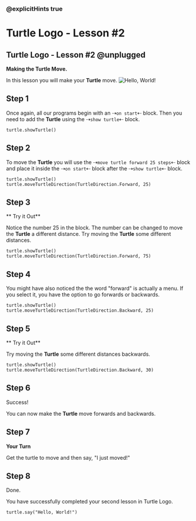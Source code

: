 ### @explicitHints true

# Turtle Logo - Lesson #2

## Turtle Logo - Lesson #2 @unplugged
**Making the Turtle Move.**

In this lesson you will make your **Turtle** move.
![Hello, World!](https://github.com/Mr-Coxall/makecode-arcade-turtle-logo-lesson2/raw/main/assets/move_screenshot.png)

## Step 1
Once again, all our programs begin with an ⇢``on start``⇠ block. Then you need to add the **Turtle** using the ⇢``show turtle``⇠ block.
```blocks
turtle.showTurtle()
```

## Step 2
To move the **Turtle** you will use the ⇢``move turtle forward 25 steps``⇠ block and place it inside the ⇢``on start``⇠ block after the ⇢``show turtle``⇠ block.
```blocks
turtle.showTurtle()
turtle.moveTurtleDirection(TurtleDirection.Forward, 25)
```

## Step 3
** Try it Out**

Notice the number 25 in the block. The number can be changed to move the **Turtle** a different distance. Try moving the **Turtle** some different distances.
```blocks
turtle.showTurtle()
turtle.moveTurtleDirection(TurtleDirection.Forward, 75)
```

## Step 4
You might have also noticed the the word "forward" is actually a menu. If you select it, you have the option to go forwards or backwards.
```blocks
turtle.showTurtle()
turtle.moveTurtleDirection(TurtleDirection.Backward, 25)
```

## Step 5
** Try it Out**

Try moving the **Turtle** some different distances backwards.
```blocks
turtle.showTurtle()
turtle.moveTurtleDirection(TurtleDirection.Backward, 30)
```

## Step 6
Success!

You can now make the **Turtle** move forwards and backwards.

## Step 7
**Your Turn**

Get the turtle to move and then say, "I just moved!"

## Step 8
Done.

You have successfully completed your second lesson in Turtle Logo.

```ghost
turtle.say("Hello, World!")
```
